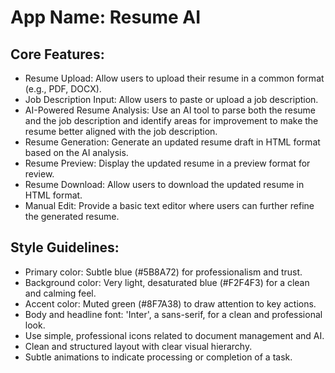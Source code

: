 # **App Name**: Resume AI

## Core Features:

- Resume Upload: Allow users to upload their resume in a common format (e.g., PDF, DOCX).
- Job Description Input: Allow users to paste or upload a job description.
- AI-Powered Resume Analysis: Use an AI tool to parse both the resume and the job description and identify areas for improvement to make the resume better aligned with the job description.
- Resume Generation: Generate an updated resume draft in HTML format based on the AI analysis.
- Resume Preview: Display the updated resume in a preview format for review.
- Resume Download: Allow users to download the updated resume in HTML format.
- Manual Edit: Provide a basic text editor where users can further refine the generated resume.

## Style Guidelines:

- Primary color: Subtle blue (#5B8A72) for professionalism and trust.
- Background color: Very light, desaturated blue (#F2F4F3) for a clean and calming feel.
- Accent color: Muted green (#8F7A38) to draw attention to key actions.
- Body and headline font: 'Inter', a sans-serif, for a clean and professional look.
- Use simple, professional icons related to document management and AI.
- Clean and structured layout with clear visual hierarchy.
- Subtle animations to indicate processing or completion of a task.